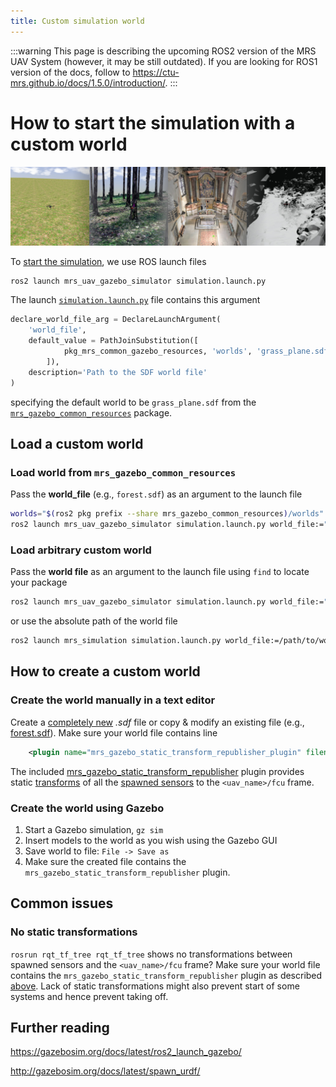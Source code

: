 ```yaml
---
title: Custom simulation world
---
```


:::warning
This page is describing the upcoming ROS2 version of the MRS UAV System (however, it may be still outdated). If you are looking for ROS1 version of the docs, follow to https://ctu-mrs.github.io/docs/1.5.0/introduction/.
:::

# How to start the simulation with a custom world

![](fig/custom_world.jpg)

To [start the simulation](./01-howto.md), we use ROS launch files

```bash
ros2 launch mrs_uav_gazebo_simulator simulation.launch.py
```

The launch [`simulation.launch.py`](https://github.com/ctu-mrs/mrs_uav_gazebo_simulator/blob/ros2/launch/simulation.launch.py) file contains this argument

```python
declare_world_file_arg = DeclareLaunchArgument(
    'world_file',
    default_value = PathJoinSubstitution([
            pkg_mrs_common_gazebo_resources, 'worlds', 'grass_plane.sdf'
        ]),
    description='Path to the SDF world file'
)
```

specifying the default world to be `grass_plane.sdf` from the [`mrs_gazebo_common_resources`](https://github.com/ctu-mrs/mrs_gazebo_common_resources/tree/ros2) package.

## Load a custom world

### Load world from `mrs_gazebo_common_resources`

Pass the **world_file** (e.g., `forest.sdf`) as an argument to the launch file

```bash
worlds="$(ros2 pkg prefix --share mrs_gazebo_common_resources)/worlds"
ros2 launch mrs_uav_gazebo_simulator simulation.launch.py world_file:="$worlds/forest.sdf"
```

### Load arbitrary custom world

Pass the **world file** as an argument to the launch file using `find` to locate your package

```bash
ros2 launch mrs_uav_gazebo_simulator simulation.launch.py world_file:="$(find custom_gazebo_resources)/worlds/custom_world.sdf"
```

or use the absolute path of the world file

```bash
ros2 launch mrs_simulation simulation.launch.py world_file:=/path/to/world/custom_world.sdf
```

## How to create a custom world

### Create the world manually in a text editor

Create a [completely new](https://gazebosim.org/docs/latest/sdf_worlds/#sdf-worlds) *.sdf* file or copy & modify an existing file (e.g., [forest.sdf](https://github.com/ctu-mrs/mrs_gazebo_common_resources/blob/ros2/worlds/forest.sdf)).
Make sure your world file contains line
```xml
    <plugin name="mrs_gazebo_static_transform_republisher_plugin" filename="libMrsGazeboCommonResources_StaticTransformRepublish.so"/>
```
The included [mrs_gazebo_static_transform_republisher](https://github.com/ctu-mrs/mrs_gazebo_common_resources/blob/master/src/world_plugins/static_transform_republisher.cpp) plugin provides static [transforms](https://ctu-mrs.github.io/docs/system/frames_of_reference.html) of all the [spawned sensors](https://ctu-mrs.github.io/docs/simulation/howto.html#2-spawn-a-drone-drones) to the `<uav_name>/fcu` frame.

### Create the world using Gazebo

1. Start a Gazebo simulation, `gz sim`
2. Insert models to the world as you wish using the Gazebo GUI
3. Save world to file: `File -> Save as`
4. Make sure the created file contains the `mrs_gazebo_static_transform_republisher` plugin.

## Common issues

### No static transformations

`rosrun rqt_tf_tree rqt_tf_tree` shows no transformations between spawned sensors and the `<uav_name>/fcu` frame?
Make sure your world file contains the `mrs_gazebo_static_transform_republisher` plugin as described [above](https://ctu-mrs.github.io/docs/simulation/custom_world.html#create-the-world-manually-in-a-text-editor).
Lack of static transformations might also prevent start of some systems and hence prevent taking off.

## Further reading

https://gazebosim.org/docs/latest/ros2_launch_gazebo/

http://gazebosim.org/docs/latest/spawn_urdf/
